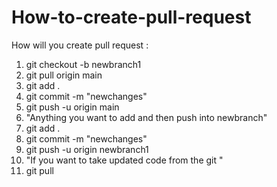 # How-to-create-pull-request

How will you create pull request :

1. git checkout -b newbranch1
2. git pull origin main
3. git add .
4. git commit -m "newchanges"
5. git push -u origin main
6. "Anything you want to add and then push into newbranch"
7. git add .
8. git commit -m "newchanges"
9. git push -u origin newbranch1
10. "If you want to take updated code from the git "
11. git pull
